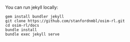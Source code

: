 You can run jekyll locally:
```
gem install bundler jekyll
git clone https://github.com/stanfordnmbl/osim-rl.git
cd osim-rl/docs
bundle install
bundle exec jekyll serve
```
